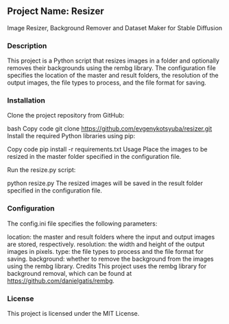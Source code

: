 ## Project Name: Resizer
Image Resizer, Background Remover and Dataset Maker for Stable Diffusion

### Description
This project is a Python script that resizes images in a folder and optionally removes their backgrounds using the rembg library. The configuration file specifies the location of the master and result folders, the resolution of the output images, the file types to process, and the file format for saving.

### Installation
Clone the project repository from GitHub:

bash
Copy code
git clone https://github.com/evgenykotsyuba/resizer.git
Install the required Python libraries using pip:

Copy code
pip install -r requirements.txt
Usage
Place the images to be resized in the master folder specified in the configuration file.

Run the resize.py script:

python resize.py
The resized images will be saved in the result folder specified in the configuration file.

### Configuration
The config.ini file specifies the following parameters:

location: the master and result folders where the input and output images are stored, respectively.
resolution: the width and height of the output images in pixels.
type: the file types to process and the file format for saving.
background: whether to remove the background from the images using the rembg library.
Credits
This project uses the rembg library for background removal, which can be found at https://github.com/danielgatis/rembg.

### License
This project is licensed under the MIT License.
